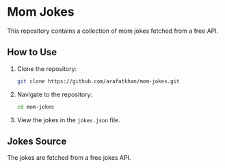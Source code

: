 # Mom Jokes

This repository contains a collection of mom jokes fetched from a free API.

## How to Use

1. Clone the repository:
   ```bash
   git clone https://github.com/arafatkhan/mom-jokes.git
   ```

2. Navigate to the repository:
   ```bash
   cd mom-jokes
   ```

3. View the jokes in the `jokes.json` file.

## Jokes Source

The jokes are fetched from a free jokes API.